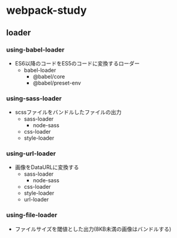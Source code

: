 # webpack-study



## loader
### using-babel-loader
- ES6以降のコードをES5のコードに変換するローダー
    - babel-loader
        - @babel/core
        - @babel/preset-env

### using-sass-loader
- scssファイルをバンドルしたファイルの出力
    - sass-loader
        - node-sass
    - css-loader
    - style-loader

### using-url-loader
- 画像をDataURLに変換する
    - sass-loader
        - node-sass
    - css-loader
    - style-loader
    - url-loader

### using-file-loader
- ファイルサイズを閾値とした出力(8KB未満の画像はバンドルする)